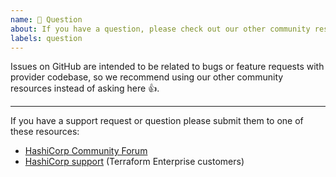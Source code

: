 ```yaml
---
name: 💬 Question
about: If you have a question, please check out our other community resources!
labels: question
---
```


Issues on GitHub are intended to be related to bugs or feature requests with provider codebase,
so we recommend using our other community resources instead of asking here 👍.

---

If you have a support request or question please submit them to one of these resources:

* [HashiCorp Community Forum](https://discuss.hashicorp.com/c/terraform-providers)
* [HashiCorp support](https://support.hashicorp.com) (Terraform Enterprise customers)
